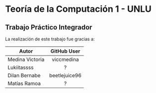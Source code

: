 # Teoría de la Computación 1 - UNLU

## Trabajo Práctico Integrador



La realización de este trabajo fue gracias a:

| Autor        		| GitHub User    |
| ----------------- |:-------------: | 
| Medina Victoria  	| viccmedina 	 |
| Lukiitassss  	| ? | 
| Dilan Bernabe 	| beetlejuice96  |
| Matías	Ramoa |  ?  |

